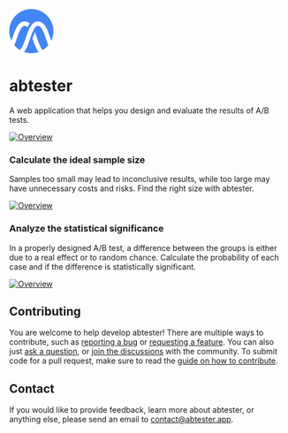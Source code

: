 <img src="images/icon.svg" width="80">

# abtester

A web application that helps you design and evaluate the results of A/B tests.

[![Overview](https://github.com/gabrieltempass/abtester/raw/main/images/overview.png)](https://abtester.app)

### Calculate the ideal sample size

Samples too small may lead to inconclusive results,
while too large may have unnecessary costs and risks.
Find the right size with abtester.

[![Overview](https://github.com/gabrieltempass/abtester/raw/main/images/sample_size.png)](https://abtester.app)

### Analyze the statistical significance
In a properly designed A/B test, a difference between the groups is either due to a real effect or to random chance. Calculate the probability of each case and if the difference is statistically significant.

[![Overview](https://github.com/gabrieltempass/abtester/raw/main/images/statistical_significance.png)](https://abtester.app)

## Contributing

You are welcome to help develop abtester! There are
multiple ways to contribute, such as [reporting a bug](https://github.com/gabrieltempass/ab-tester/issues/new?title=Your%20bug%20report%20title%20here&body=Your%20bug%20report%20description%20here)
or [requesting a feature](https://github.com/gabrieltempass/abtester/discussions/categories/ideas).
You can also just [ask a question](https://github.com/gabrieltempass/abtester/discussions/categories/q-a),
or [join the discussions](https://github.com/gabrieltempass/abtester/discussions) with the community.
To submit code for a pull request, make sure to read the
[guide on how to contribute](https://github.com/gabrieltempass/abtester/blob/main/CONTRIBUTING.md).

## Contact

If you would like to provide feedback, learn more about abtester, or anything else, please send an email to <contact@abtester.app>.
